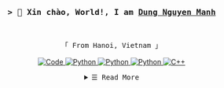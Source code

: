 <!-- https://github.com/ShahriarShafin/ -->
<!-- April 15, 2021 -->
<!-- leave a STAR, if you like it ! -->

<!-- Intro  -->
<h3 align="center">
        <samp>&gt; 👋 Xin chào, World!, I am
                <b><a target="_blank" href="https://www.linkedin.com/in/nmd2000">Dung Nguyen Manh</a></b>
        </samp>
</h3>
<br>

<p align="center">
        <!-- Organisation  -->
        <samp>
                「 From Hanoi, Vietnam 」
                <br>
                <br>
        </samp>
        <!-- Programming Languages -->
        <!-- Code logo -->
        <a href="https://github.com/nmd-2000?tab=repositories" target="_blank"><img alt="Code"
                        src="https://img.shields.io/badge/-code-000000?style=for-the-badge&logo=Plex&logoColor=white">
        </a>
        <!-- PyTorch -->
        <a href="https://github.com/nmd-2000?tab=repositories" target="_blank"><img alt="Python"
                        src="https://img.shields.io/badge/PyTorch-%23EE4C2C.svg?&style=for-the-badge&logo=PyTorch&logoColor=white">
        </a>
        <!-- Tensorflow -->
<!--         <a href="https://github.com/nmd-2000?tab=repositories" target="_blank"><img alt="Python"
                        src="https://img.shields.io/badge/TensorFlow-%23FF6F00.svg?&style=for-the-badge&logo=TensorFlow&logoColor=white">
        </a> -->
        <!-- Numpy -->
<!--         <a href="https://github.com/nmd-2000?tab=repositories" target="_blank"><img alt="Python"
                        src="https://img.shields.io/badge/numpy-%23013243.svg?&style=for-the-badge&logo=numpy&logoColor=white">
        </a> -->
        <!-- Docker -->
        <a href="https://github.com/nmd-2000?tab=repositories" target="_blank"><img alt="Python"
                        src="https://img.shields.io/badge/docker-%230db7ed.svg?&style=for-the-badge&logo=docker&logoColor=white">
        </a>
        <!-- Python -->
        <a href="https://github.com/nmd-2000?tab=repositories" target="_blank"><img alt="Python"
                        src="https://img.shields.io/badge/-Python-3776AB?style=for-the-badge&logo=Python&logoColor=white">
        </a>
        <!-- C++ -->
        <a href="https://github.com/nmd-2000?tab=repositories" target="_blank"><img alt="C++"
                        src="https://img.shields.io/badge/-C++-9b3675?style=for-the-badge&logo=C%2B%2B&logoColor=white">
        </a>
</p>

<!-- Details Section-->
<details align="center">
    <summary> <samp>&#9776; Read More</samp></summary>
    <p align="center">
        <br>
        <!-- Activity Widget -->
        <img alt="Shahriar Shafin's GitHub Stats"
                src="https://github-readme-stats.vercel.app/api?username=nmd-2000&show_icons=true&theme=synthwave&bg_color=30,e96443,904e95&title_color=fff&text_color=fff" />
        <br>
        <!-- Social Links -->
        <p><strong>Find me on</strong></p>
        <!-- Gmail -->
        <a href="mailto:manhdung20112000@gmail.com" target="_blank"><img alt="Gmail"
                src="https://img.shields.io/badge/-Gmail-EA4335?style=flat-square&logo=Gmail&logoColor=white">
        </a>
        <!-- Instagram -->
        <!--<a href="https://www.instagram.com/shhriar_shafin/" target="_blank"><img alt="Instagram"
                src="https://img.shields.io/badge/-Instagram-E4405F?style=flat-square&logo=Instagram&logoColor=white">
        </a> -->
        <!-- Linkedin -->
        <a href="https://www.linkedin.com/in/nmd2000" target="_blank"><img alt="Linkedin"
                src="https://img.shields.io/badge/-Linkedin-0A66C2?style=flat-square&logo=Linkedin&logoColor=white">
        </a>
        <!-- Youtube -->
        <a href="https://www.youtube.com/channel/UCUYj9VId9iso6f6niEIaT5Q" target="_blank"><img alt="Youtube"
                src="https://img.shields.io/badge/-Youtube-FF0000?style=flat-square&logo=Youtube&logoColor=white">
        </a>
    </p>
</details>
<br>
